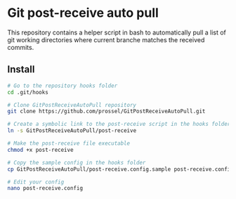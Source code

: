 # Git post-receive auto pull

This repository contains a helper script in bash to automatically pull a list of git working directories where current branche matches the received commits.

## Install

```bash
# Go to the repository hooks folder
cd .git/hooks

# Clone GitPostReceiveAutoPull repository
git clone https://github.com/prossel/GitPostReceiveAutoPull.git

# Create a symbolic link to the post-receive script in the hooks folder
ln -s GitPostReceiveAutoPull/post-receive

# Make the post-receive file executable
chmod +x post-receive

# Copy the sample config in the hooks folder
cp GitPostReceiveAutoPull/post-receive.config.sample post-receive.config

# Edit your config
nano post-receive.config

```

